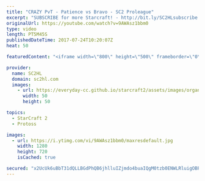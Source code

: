 ```yaml
---
title: "CRAZY PvT - Patience vs Bravo - SC2 Proleague"
excerpt: "SUBSCRIBE for more Starcraft! - http://bit.ly/SC2HLsubscribe  ► http://bit.ly/Divisionzero  -  Division Zero has the BEST gaming gear! Support SC2HL & Check them out!  ► http://bit.ly/Chairs4gaming  -  Get $20 discount and at Chairs4Gaming using code \"SC2HL\"   Crazy Protoss vs Terran between Patience"
originalUrl: https://youtube.com/watch?v=9AWAsz1bbm0
type: video
length: PT5M45S
publishedDateTime: 2017-07-24T10:20:07Z
heat: 50

featuredContent: "<iframe width=\"800\" height=\"500\" frameborder=\"0\" src=\"https://www.youtube.com/embed/9AWAsz1bbm0\" allow=\"accelerometer; autoplay; encrypted-media; gyroscope; picture-in-picture\" allowfullscreen></iframe>"

provider:
  name: SC2HL
  domain: sc2hl.com
  images:
    - url: https://everyday-cc.github.io/starcraft2/assets/images/organizations/sc2hl.com-50x50.jpg
      width: 50
      height: 50

topics:
  - StarCraft 2
  - Protoss

images:
  - url: https://i.ytimg.com/vi/9AWAsz1bbm0/maxresdefault.jpg
    width: 1280
    height: 720
    isCached: true

secured: "x2UcUk6uBbT31dQLLBGdPhQB6jhlluIZjmdo4buaIQgM0tzb0ENWLRluigOBPa+/oWdzjwtiUiKMXZdiN0OafzLHmvMTKHH6ITaEBBmPt91mHH3576Y8/5R2KEWduX0051AlBRlM6iyRA7gvgurTwewXbp9piMTTXZN1V0aFzK39qnpia10WXSkxNSO+iNncCONlLos64hgtzLQcoIi2YQsg2CzTYWYLSfFtX4BT0Lyv5RKP0v0640EfbXHqtZMMrtkdoIp4MCNnvLmG9YvrNdvTgFBv85Yqf+FLSpwT+aJjKmedxaGYgZf7XvutCTfrGh0PbS8fBd6yX/iNS6r+quaHuy160gD4KZLyI9ObufKE7r08Ey4LI0KEn3N3Dxwsru8w6k838AZbfAcVo5tevb5eBX4iLJnhtRe41UaQP9Y=;rNbRjcfJhxbEO5UWepWAYg=="
---
```


